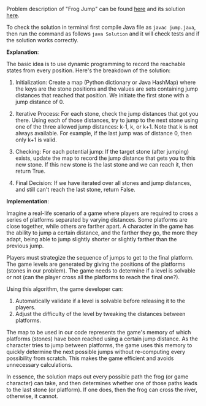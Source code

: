 Problem description of "Frog Jump" can be found [here](https://leetcode.com/problems/frog-jump/) and its solution [here](https://github.com/aurimas13/LeetCode-HR-MAANG/blob/main/LeetCode/Java%20Solutions/Frog%20Jump/jump.java).

To check the solution in terminal first compile Java file as `javac jump.java`, then run the command as follows `java Solution` and it will check tests and if the solution works correctly.

**Explanation**:

The basic idea is to use dynamic programming to record the reachable states from every position. Here's the breakdown of the solution:

1. Initialization: Create a map (Python dictionary or Java HashMap) where the keys are the stone positions and the values are sets containing jump distances that reached that position. We initiate the first stone with a jump distance of 0.

2. Iterative Process: For each stone, check the jump distances that got you there. Using each of those distances, try to jump to the next stone using one of the three allowed jump distances: k-1, k, or k+1. Note that k is not always available. For example, if the last jump was of distance 0, then only k+1 is valid.

3. Checking: For each potential jump:
If the target stone (after jumping) exists, update the map to record the jump distance that gets you to this new stone.
If this new stone is the last stone and we can reach it, then return True.

4. Final Decision: If we have iterated over all stones and jump distances, and still can't reach the last stone, return False.

**Implementation**:

Imagine a real-life scenario of a game where players are required to cross a series of platforms separated by varying distances. Some platforms are close together, while others are farther apart. A character in the game has the ability to jump a certain distance, and the farther they go, the more they adapt, being able to jump slightly shorter or slightly farther than the previous jump.

Players must strategize the sequence of jumps to get to the final platform. The game levels are generated by giving the positions of the platforms (stones in our problem). The game needs to determine if a level is solvable or not (can the player cross all the platforms to reach the final one?).

Using this algorithm, the game developer can:

1. Automatically validate if a level is solvable before releasing it to the players.
2. Adjust the difficulty of the level by tweaking the distances between platforms.

The map to be used in our code represents the game's memory of which platforms (stones) have been reached using a certain jump distance. As the character tries to jump between platforms, the game uses this memory to quickly determine the next possible jumps without re-computing every possibility from scratch. This makes the game efficient and avoids unnecessary calculations.

In essence, the solution maps out every possible path the frog (or game character) can take, and then determines whether one of those paths leads to the last stone (or platform). If one does, then the frog can cross the river, otherwise, it cannot.